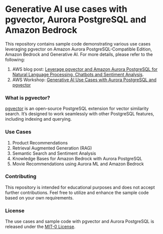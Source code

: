 # Generative AI use cases with pgvector, Aurora PostgreSQL and Amazon Bedrock

This repository contains sample code demonstrating various use cases leveraging pgvector on Amazon Aurora PostgreSQL-Compatible Edition, Amazon Bedrock and Generative AI. For more details, please refer to the following:

1. AWS blog post: [Leverage pgvector and Amazon Aurora PostgreSQL for Natural Language Processing, Chatbots and Sentiment Analysis](https://aws.amazon.com/blogs/database/leverage-pgvector-and-amazon-aurora-postgresql-for-natural-language-processing-chatbots-and-sentiment-analysis/).
2. AWS Workshop: [Generative AI Use Cases with Aurora PostgreSQL and pgvector](https://catalog.workshops.aws/pgvector/en-US)


### What is pgvector?

[pgvector](https://github.com/pgvector/pgvector) is an open-source PostgreSQL extension for vector similarity search. It’s designed to work seamlessly with other PostgreSQL features, including indexing and querying.

### Use Cases
1. Product Recommendations
2. Retrieval Augmented Generation (RAG)
3. Semantic Search and Sentiment Analysis
4. Knowledge Bases for Amazon Bedrock with Aurora PostgreSQL
5. Movie Recommendations using Aurora ML and Amazon Bedrock

### Contributing

This repository is intended for educational purposes and does not accept further contributions. Feel free to utilize and enhance the sample code based on your own requirements.

### License

The use cases and sample code with pgvector and Aurora PostgreSQL is released under the [MIT-0 License](https://spdx.org/licenses/MIT-0.html).
